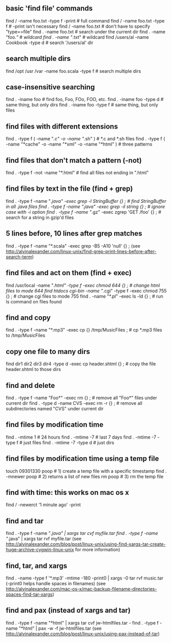 
**basic 'find file' commands**
--------------------------
find / -name foo.txt -type f -print             # full command
find / -name foo.txt -type f                    # -print isn't necessary
find / -name foo.txt                            # don't have to specify "type==file"
find . -name foo.txt                            # search under the current dir
find . -name "foo.*"                            # wildcard
find . -name "*.txt"                            # wildcard
find /users/al -name Cookbook -type d           # search '/users/al' dir

**search multiple dirs**
--------------------
find /opt /usr /var -name foo.scala -type f     # search multiple dirs

**case-insensitive searching**
--------------------------
find . -iname foo                               # find foo, Foo, FOo, FOO, etc.
find . -iname foo -type d                       # same thing, but only dirs
find . -iname foo -type f                       # same thing, but only files

find files with different extensions
------------------------------------
find . -type f \( -name "*.c" -o -name "*.sh" \)                       # *.c and *.sh files
find . -type f \( -name "*cache" -o -name "*xml" -o -name "*html" \)   # three patterns

find files that don't match a pattern (-not)
--------------------------------------------
find . -type f -not -name "*.html"                                # find all files not ending in ".html"

find files by text in the file (find + grep)
--------------------------------------------
find . -type f -name "*.java" -exec grep -l StringBuffer {} \;    # find StringBuffer in all *.java files
find . -type f -name "*.java" -exec grep -il string {} \;         # ignore case with -i option
find . -type f -name "*.gz" -exec zgrep 'GET /foo' {} \;          # search for a string in gzip'd files

5 lines before, 10 lines after grep matches
-------------------------------------------
find . -type f -name "*.scala" -exec grep -B5 -A10 'null' {} \;
     (see http://alvinalexander.com/linux-unix/find-grep-print-lines-before-after-search-term)

find files and act on them (find + exec)
----------------------------------------
find /usr/local -name "*.html" -type f -exec chmod 644 {} \;      # change html files to mode 644
find htdocs cgi-bin -name "*.cgi" -type f -exec chmod 755 {} \;   # change cgi files to mode 755
find . -name "*.pl" -exec ls -ld {} \;                            # run ls command on files found

find and copy
-------------
find . -type f -name "*.mp3" -exec cp {} /tmp/MusicFiles \;       # cp *.mp3 files to /tmp/MusicFiles

copy one file to many dirs
--------------------------
find dir1 dir2 dir3 dir4 -type d -exec cp header.shtml {} \;      # copy the file header.shtml to those dirs

find and delete
---------------
find . -type f -name "Foo*" -exec rm {} \;                        # remove all "Foo*" files under current dir
find . -type d -name CVS -exec rm -r {} \;                        # remove all subdirectories named "CVS" under current dir

find files by modification time
-------------------------------
find . -mtime 1               # 24 hours
find . -mtime -7              # last 7 days
find . -mtime -7 -type f      # just files
find . -mtime -7 -type d      # just dirs

find files by modification time using a temp file
-------------------------------------------------
touch 09301330 poop           # 1) create a temp file with a specific timestamp
find . -mnewer poop           # 2) returns a list of new files
rm poop                       # 3) rm the temp file

find with time: this works on mac os x
--------------------------------------
find / -newerct '1 minute ago' -print

find and tar
------------
find . -type f -name "*.java" | xargs tar cvf myfile.tar
find . -type f -name "*.java" | xargs tar rvf myfile.tar
     (see http://alvinalexander.com/blog/post/linux-unix/using-find-xargs-tar-create-huge-archive-cygwin-linux-unix
     for more information)

find, tar, and xargs
--------------------
find . -name -type f '*.mp3' -mtime -180 -print0 | xargs -0 tar rvf music.tar
     (-print0 helps handle spaces in filenames)
     (see http://alvinalexander.com/mac-os-x/mac-backup-filename-directories-spaces-find-tar-xargs)

find and pax (instead of xargs and tar)
---------------------------------------
find . -type f -name "*html" | xargs tar cvf jw-htmlfiles.tar -
find . -type f -name "*html" | pax -w -f jw-htmlfiles.tar
     (see http://alvinalexander.com/blog/post/linux-unix/using-pax-instead-of-tar)